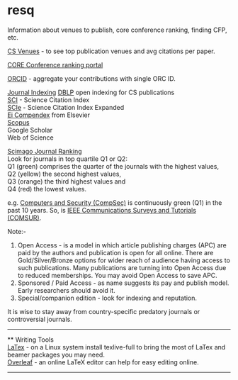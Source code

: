 # resq
Information about venues to publish, core conference ranking, finding CFP, etc. 


[CS Venues](https://www.cs.cornell.edu/andru/csconf.html) - to see top publication venues and avg citations per paper.   

[CORE Conference ranking portal](http://portal.core.edu.au/conf-ranks/)   

[ORCID](https://orcid.org/signin) - aggregate your contributions with single ORC ID.   


[Journal Indexing]() 
[DBLP](https://dblp.org/) open indexing for CS publications   
[SCI]() - Science Citation Index   
[SCIe]() - Science Citation Index Expanded   
[Ei Compendex](https://www.elsevier.com/solutions/engineering-village/content/compendex) from Elsevier    
[Scopus](https://scopusindexedjournals.com/)       
Google Scholar    
Web of Science   

[Scimago Journal Ranking](https://www.scimagojr.com/)   
Look for journals in top quartile Q1 or Q2:   
Q1 (green) comprises the quarter of the journals with the highest values,   
Q2 (yellow) the second highest values,    
Q3 (orange) the third highest values and    
Q4 (red) the lowest values.

e.g. [Computers and Security (CompSec)](https://www.scimagojr.com/journalsearch.php?q=28898&tip=sid&clean=0) is continuously green (Q1) in the past 10 years. So, is [IEEE Communications Surveys and Tutorials (COMSUR)](https://www.scimagojr.com/journalsearch.php?q=17900156715&tip=sid&clean=0).   


Note:-   
1. Open Access - is a model in which article publishing charges (APC) are paid by the authors and publication is open for all online. There are Gold/Silver/Bronze options for wider reach of audience having access to such publications. Many publications are turning into Open Access due to reduced memberships. You may avoid Open Access to save APC.    
2. Sponsored / Paid Access -  as name suggests its pay and publish model. Early researchers should avoid it.    
3. Special/companion edition - look for indexing and reputation.    

It is wise to stay away from country-specific predatory journals or controversial journals.   

----

** Writing Tools   
[LaTex](https://github.com/rks101/latex) - on a Linux system install texlive-full to bring the most of LaTex and beamer packages you may need.   
[Overleaf](overleaf.com) - an online LaTeX editor can help for easy editing online.   

---- 
